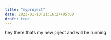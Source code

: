 ```yaml
---
title: "myproject"
date: 2023-01-13T21:16:27+05:00
draft: true
---
```

hey there thats my new prject
and will be running

